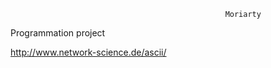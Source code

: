                                                     Moriarty 
          
Programmation project

http://www.network-science.de/ascii/

